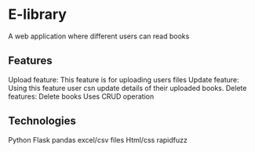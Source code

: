 # E-library
A web application where different users can read books

## Features
Upload feature: This feature is for uploading users files
Update feature: Using this feature user csn update details of their uploaded books.
Delete features: Delete books
Uses CRUD operation


## Technologies
Python
Flask
pandas
excel/csv files
Html/css
rapidfuzz